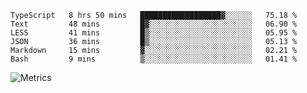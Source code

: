 <!--START_SECTION:waka-->

```text
TypeScript   8 hrs 50 mins   ██████████████████▓░░░░░░   75.18 %
Text         48 mins         █▓░░░░░░░░░░░░░░░░░░░░░░░   06.90 %
LESS         41 mins         █▒░░░░░░░░░░░░░░░░░░░░░░░   05.95 %
JSON         36 mins         █▒░░░░░░░░░░░░░░░░░░░░░░░   05.13 %
Markdown     15 mins         ▓░░░░░░░░░░░░░░░░░░░░░░░░   02.21 %
Bash         9 mins          ▒░░░░░░░░░░░░░░░░░░░░░░░░   01.41 %
```

<!--END_SECTION:waka-->

![Metrics](https://metrics.lecoq.io/TachibanaKimika?template=classic&base.activity=0&base.community=0&base.repositories=0&languages=1&isocalendar=1&isocalendar.duration=half-year&languages.limit=8&languages.sections=most-used&languages.colors=github&languages.threshold=0%25&languages.indepth=false&languages.recent.load=300&languages.recent.days=14&config.timezone=Asia%2FShanghai)

